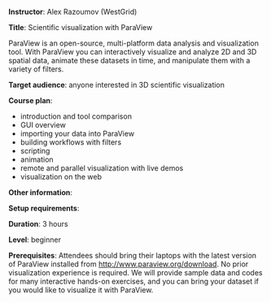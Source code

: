 **Instructor**: Alex Razoumov (WestGrid)

**Title**: Scientific visualization with ParaView

ParaView is an open-source, multi-platform data analysis and visualization tool. With ParaView you can
interactively visualize and analyze 2D and 3D spatial data, animate these datasets in time, and
manipulate them with a variety of filters.

**Target audience**: anyone interested in 3D scientific visualization

**Course plan**:
- introduction and tool comparison
- GUI overview
- importing your data into ParaView
- building workflows with filters
- scripting
- animation
- remote and parallel visualization with live demos
- visualization on the web

**Other information**:

**Setup requirements**:

**Duration**: 3 hours

**Level**: beginner

**Prerequisites**: Attendees should bring their laptops with the latest version of ParaView installed
from http://www.paraview.org/download. No prior visualization experience is required. We will provide
sample data and codes for many interactive hands-on exercises, and you can bring your dataset if you
would like to visualize it with ParaView.
